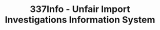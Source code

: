 ---
bigquery: https://console.cloud.google.com/bigquery?p=patents-public-data&d=usitc_investigations&page=dataset&project=sheets-management-319211
citation: US International Trade Commission 337Info Unfair Import Investigations Information
  System
contributors: US International Trade Comission
cost: None
description: US International Trade Commission 337Info Unfair Import Investigations
  Information System contains data on investigations done under Section 337. Section
  337 declares the infringement of certain statutory intellectual property rights
  and other forms of unfair competition in import trade to be unlawful practices.
  Most Section 337 investigations involve allegations of patent or registered trademark
  infringement.
documentation: FAQ and tutorial available on the site
last_edit: Mon, 04 Apr 2022 19:10:40 GMT
location: https://pubapps2.usitc.gov/337external/
maintained_by: US International Trade Comission
schema_fields: '[''trademarkNumbers'', ''publication_number'', ''teoReliefGranted'',
  ''actualEndDateEvidHear'', ''endDateMarkmanHearing'', ''finalDetViolation'', ''id'',
  ''docketNo'', ''dateComplaintFiled'', ''finalIdOnViolationDue'', ''scheduledStartDateEvidHear'',
  ''issueDateOtherNonFinal'', ''startDateMarkmanHearing'', ''complainant'', ''cafcAppeals'',
  ''respondent'', ''copyrightNumbers'', ''invUnfairAct'', ''currentStatus'', ''dateCreated'',
  ''markmanHearing'', ''finalDetNoViolation'', ''aljAssigned'', ''targetDate'', ''lastUpdated'',
  ''dateOfPublicationFrNotice'', ''investigationTermDate'', ''gcAttorney'', ''currentActiveALJ'',
  ''htsNumbers'', ''finalIdOnViolationIssue'', ''teoIdIssueDate'', ''ouiiParticipation'',
  ''reportingRequirements'', ''investigationNo'', ''title'', ''investigationType'',
  ''scheduledEndDateEvidHear'', ''ouiiAttorney'', ''teoIdDueDate'', ''patentNumber'',
  ''patentNumbers'', ''teoProceedingInvolved'', ''actualStartDateEvidHear'', ''internalRemand'']'
shortname: unfair_import_investigations
tags:
- import
- legal
- trade
timeframe: 2008-2021 (prior to 2008 downloadable as a JSON file)
title: 337Info - Unfair Import Investigations Information System
uuid: 2721f5ec-e599-4890-9265-9706719fc71e
---